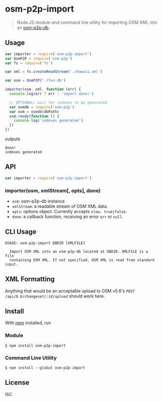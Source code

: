 # osm-p2p-import

> Node.JS module *and* command line utility for importing OSM XML into an
> [osm-p2p-db](https://github.com/digidem/osm-p2p-db).

## Usage

```js
var importer = require('osm-p2p-import')
var OsmP2P = require('osm-p2p')
var fs = require('fs')

var xml = fs.createReadStream('./hawaii.xml')

var osm = OsmP2P('./fun.db')

importer(osm, xml, function (err) {
  console.log(err ? err : 'import done!')

  // OPTIONAL: wait for indexes to be generated
  var osmdb = require('osm-p2p')
  var osm = osmdb(dbPath)
  osm.ready(function () {
    console.log('indexes generated')
  })
})
```

outputs

```
done!
indexes generated
```

## API

```js
var importer = require('osm-p2p-import')
```

### importer(osm, xmlStream[, opts], done)

- `osm`: osm-p2p-db instance
- `xmlStream`: a readable stream of OSM XML data.
- `opts`: options object. Currently accepts `slow: true|false`.
- `done`: a callback function, receiving an error `err` or `null`.

## CLI Usage

```
USAGE: osm-p2p-import DBDIR [XMLFILE]

  Import OSM XML into an osm-p2p-db located at DBDIR. XMLFILE is a file
  containing OSM XML. If not specified, OSM XML is read from standard input.
```


## XML Formatting

Anything that would be an acceptable upload to OSM v0.6's `POST
/api/0.6/changeset/:id/upload` should work here.

## Install

With [npm](https://npmjs.org/) installed, run

### Module
```
$ npm install osm-p2p-import
```

### Command Line Utility
```
$ npm install --global osm-p2p-import
```

## License

ISC
